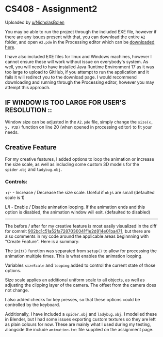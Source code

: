 # CS408 - Assignment2

Uploaded by [u/NicholasBolen](https://github.com/NicholasBolen/)

You may be able to run the project through the included EXE file, however if there are any issues present with that, you can download the entire `A2` folder, and open `A2.pde` in the Processing editor which can be [downloaded here](https://processing.org/download).

I have also included EXE files for linux and Windows machines, however I cannot ensure these will work without issue on everybody's system. As well, you will need to have installed Java Runtime Environment 17 as it was too large to upload to GitHub, if you attempt to run the application and it fails it will redirect you to the download page.
I would recommend downloading and running through the Processing editor, however you may attempt this approach.

## IF WINDOW IS TOO LARGE FOR USER'S RESOLUTION ::

Window size can be adjusted in the `A2.pde` file, simply change the `size(x, y, P3D)` function on line 20 (when opened in processing editor) to fit your needs.

## Creative Feature

For my creative features, I added options to loop the animation or increase the size scale, as well as including some custom 3D models for the `spider.obj` and `ladybug.obj`. 


### Controls:

+/- - Increase / Decrease the size scale. Useful if `obj`s are small (defaulted scale is 1)

L/l - Enable / Disable animation looping. If the animation ends and this option is disabled, the animation window will exit. (defaulted to disabled)

---

The before / after for my creative feature is most easily visualized in the diff for commit [902bc1c51a52fa7287030041f1e2d814e01ba471](https://github.com/NicholasBolen/408/commit/902bc1c51a52fa7287030041f1e2d814e01ba471), but there are also comments in my code around the applicable areas beginnning with "Create Feature". Here is a summary:

The `init()` function was separated from `setup()` to allow for processing the animation multiple times. This is what enables the animation looping.

Variables `sizeScale` and `looping` added to control the current state of those options.

Size scale applies an additional uniform scale to all objects, as well as adjusting the clipping layer of the camera. The offset from the camera does not change.

I also added checks for key presses, so that these options could be controlled by the keyboard.

Additionally, I have included a `spider.obj` and `ladybug.obj`. I modelled these in Blender, but I had some issues exporting custom textures so they are left as plain colours for now. These are mainly what I used during my testing, alongside the include `animation.txt` file supplied on the assignment page.


